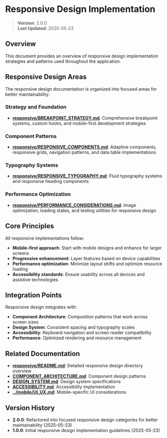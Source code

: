 
# Responsive Design Implementation

> **Version**: 2.0.0  
> **Last Updated**: 2025-05-23

## Overview

This document provides an overview of responsive design implementation strategies and patterns used throughout the application.

## Responsive Design Areas

The responsive design documentation is organized into focused areas for better maintainability:

### Strategy and Foundation
- **[responsive/BREAKPOINT_STRATEGY.md](responsive/BREAKPOINT_STRATEGY.md)**: Comprehensive breakpoint systems, custom hooks, and mobile-first development strategies

### Component Patterns
- **[responsive/RESPONSIVE_COMPONENTS.md](responsive/RESPONSIVE_COMPONENTS.md)**: Adaptive components, responsive grids, navigation patterns, and data table implementations

### Typography Systems
- **[responsive/RESPONSIVE_TYPOGRAPHY.md](responsive/RESPONSIVE_TYPOGRAPHY.md)**: Fluid typography systems and responsive heading components

### Performance Optimization
- **[responsive/PERFORMANCE_CONSIDERATIONS.md](responsive/PERFORMANCE_CONSIDERATIONS.md)**: Image optimization, loading states, and testing utilities for responsive design

## Core Principles

All responsive implementations follow:
- **Mobile-first approach**: Start with mobile designs and enhance for larger screens
- **Progressive enhancement**: Layer features based on device capabilities
- **Performance optimization**: Minimize layout shifts and optimize resource loading
- **Accessibility standards**: Ensure usability across all devices and assistive technologies

## Integration Points

Responsive design integrates with:
- **Component Architecture**: Composition patterns that work across screen sizes
- **Design System**: Consistent spacing and typography scales
- **Accessibility**: Keyboard navigation and screen reader compatibility
- **Performance**: Optimized rendering and resource management

## Related Documentation

- **[responsive/README.md](responsive/README.md)**: Detailed responsive design directory overview
- **[COMPONENT_ARCHITECTURE.md](COMPONENT_ARCHITECTURE.md)**: Component design patterns
- **[DESIGN_SYSTEM.md](DESIGN_SYSTEM.md)**: Design system specifications
- **[ACCESSIBILITY.md](ACCESSIBILITY.md)**: Accessibility implementation
- **[../mobile/UI_UX.md](../mobile/UI_UX.md)**: Mobile-specific UI considerations

## Version History

- **2.0.0**: Refactored into focused responsive design categories for better maintainability (2025-05-23)
- **1.0.0**: Initial responsive design implementation guidelines (2025-05-23)
